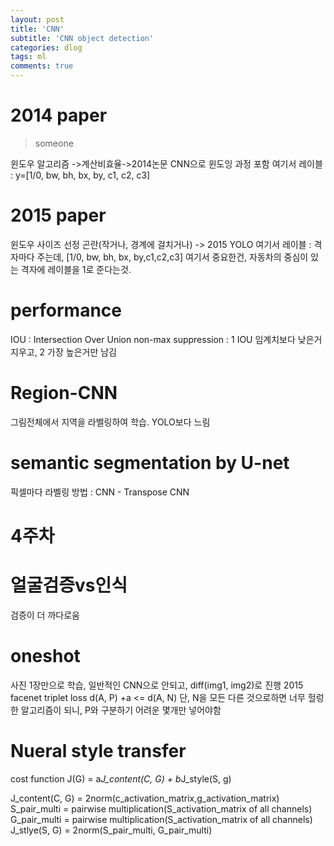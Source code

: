 ```yaml
---
layout: post
title: 'CNN'
subtitle: 'CNN object detection'
categories: dlog
tags: ml
comments: true
---
```



# 2014 paper
> someone  

윈도우 알고리즘 ->계산비효율->2014논문 CNN으로 윈도잉 과정 포함
    여기서 레이블 : y=[1/0, bw, bh, bx, by, c1, c2, c3]

# 2015 paper
윈도우 사이즈 선정 곤란(작거나, 경계에 걸치거나) -> 2015 YOLO
    여기서 레이블 : 격자마다 주는데, [1/0, bw, bh, bx, by,c1,c2,c3] 여기서 중요한건, 자동차의 중심이 있는 격자에 레이블을 1로 준다는것.

# performance
IOU : Intersection Over Union 
non-max suppression : 1 IOU 임계치보다 낮은거 지우고, 2 가장 높은거만 남김

# Region-CNN
그림전체에서 지역을 라벨링하여 학습. YOLO보다 느림

# semantic segmentation by U-net
픽셀마다 라벨링
방법 : CNN - Transpose CNN

# 4주차
# 얼굴검증vs인식
검증이 더 까다로움
# oneshot
사진 1장만으로 학습, 일반적인 CNN으로 안되고, diff(img1, img2)로 진행
2015 facenet triplet loss
d(A, P) +a <= d(A, N)
단, N을 모든 다른 것으로하면 너무 헐렁한 알고리즘이 되니, P와 구분하기 어려운 몇개만 넣어야함

# Nueral style transfer
cost function J(G) = a*J_content(C, G) + b*J_style(S, g)

J_content(C, G) = 2norm(c_activation_matrix,g_activation_matrix)
S_pair_multi = pairwise multiplication(S_activation_matrix of all channels)
G_pair_multi = pairwise multiplication(S_activation_matrix of all channels)
J_stlye(S, G) = 2norm(S_pair_multi, G_pair_multi)
